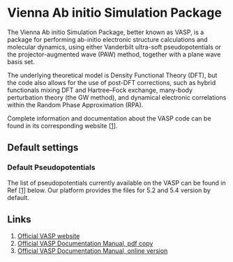 # Vienna Ab initio Simulation Package

The Vienna Ab initio Simulation Package, better known as VASP, is a package for performing ab-initio electronic structure calculations and molecular dynamics, using either Vanderbilt ultra-soft pseudopotentials or the projector-augmented wave (PAW) method, together with a plane wave basis set. 

The underlying theoretical model is Density Functional Theory (DFT), but the code also allows for the use of post-DFT corrections, such as hybrid functionals mixing DFT and Hartree–Fock exchange, many-body perturbation theory (the GW method), and dynamical electronic correlations within the Random Phase Approximation (RPA).

Complete information and documentation about the VASP code can be found in its corresponding website [[1](#links)]. 

## Default settings

### Default Pseudopotentials

The list of pseudopotentials currently available on the VASP can be found in Ref [[1]](#links) below. Our platform provides the files for 5.2 and 5.4 version by default.

## Links

1. [Official VASP website](https://www.vasp.at/)
2. [Official VASP Documentation Manual, pdf copy](http://cms.mpi.univie.ac.at/vasp/vasp.pdf)
3. [Official VASP Documentation Manual, online version](http://cms.mpi.univie.ac.at/vasp/vasp/vasp.html)


